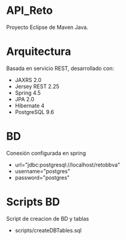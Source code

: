 # API_Reto

Proyecto Eclipse de Maven Java. 

# Arquitectura 
Basada en servicio REST, desarrollado con:

- JAXRS 2.0
- Jersey REST 2.25
- Spring 4.5
- JPA 2.0
- Hibernate 4
- PostgreSQL 9.6

# BD
Conexión configurada en spring
- url="jdbc:postgresql://localhost/retobbva"
- username="postgres" 
- password="postgres"

# Scripts BD
Script de creacion de BD y tablas
- scripts/createDBTables.sql
